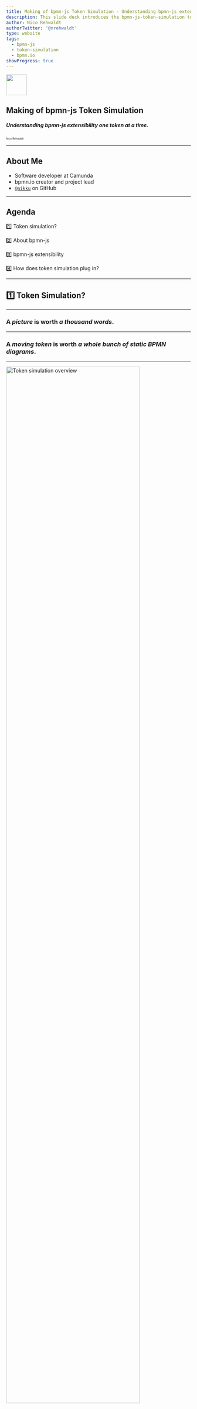```yaml
---
title: Making of bpmn-js Token Simulation - Understanding bpmn-js extensibility one token at a time.
description: This slide deck introduces the bpmn-js-token-simulation tool and showcases how it was built on top of bpmn-js extensible foundations. The tool is a more complex bpmn-js extention and thus, serves as a good example how bpmn-js can be extended.
author: Nico Rehwaldt
authorTwitter: '@nrehwaldt'
type: website
tags:
  - bpmn-js
  - token-simulation
  - bpmn.io
showProgress: true
---
```


<!--config
theme=cccon
-->

<style>

  :root {
    --color-camunda-red: #ff3000;
  }

  .slide:not([data-theme]):before,
  .slide[data-theme='cccon-end']:before {
    content: '';
    position: absolute;
    left: 0;
    top: 0;
    right: 0;
    background: var(--color-camunda-red);
    height: .2em;
  }

  ref {
    display: block;
    font-size: .5em;
    margin-top: 2em;
  }

  .slide[data-theme='cccon'] {
    --font-family-body: Arial;
    --font-family-heading: Arial;
    --slide-margin: 4rem;
    --block-margin: calc(var(--slide-margin) * .25);
    background: url('./community-summit-bg.png');
    justify-content: start;
    color: white;
  }

  .slide[data-theme='cccon'] h5,
  .slide[data-theme='cccon'] p {
    margin-top: var(--block-margin);
  }

  .slide[data-theme='eco'] {
    --color-highlight-bg: var(--color-camunda-red);
  }
</style>


<img src="./community-summit-logo-white.svg" style="height: 4em; display: block;" />

## Making of bpmn-js Token Simulation

##### Understanding bpmn-js extensibility one token at a time.

<small style="font-size: .5em">Nico Rehwaldt</small>


---

## About Me

* Software developer at Camunda
* bpmn.io creator and project lead
* [`@nikku`](https://github.com/nikku) on GitHub

---

## Agenda

:one: Token simulation?

:two: About bpmn-js

:three: bpmn-js extensibility

:four: How does token simulation plug in?

---

## :one: Token Simulation?

---

<!--config
align=right
theme=eco
-->

### A _picture_ is worth _a thousand words_.

---

<!--config
align=right
theme=eco
-->

### A _moving token_ is worth _a whole bunch of static BPMN diagrams_.

---

[<img src="./token-simulation.png" alt="Token simulation overview" width="85%">](https://github.com/bpmn-io/bpmn-js-token-simulation)

---

## Core Idea: Token Flow = :bulb:

* Understand wait, join, and split semantics
* Learn BPMN execution in a playful manner
* Aid your understanding of a diagrams semantics

---

## What it is not

* Batch processing simulator
* Business intelligence tool
* Verifier / dead lock / live lock analyzer

---

## :two: About bpmn-js

---

[<img src="./bpmn-io.png" title="bpmn.io website screenshot" width="85%">](https://bpmn.io)

---

## bpmn-js

* A BPMN diagram renderer and editing toolkit
* Embeds into any web page
* Extensible by design

<ref>[`https://github.com/bpmn-io/bpmn-js`](https://github.com/bpmn-io/bpmn-js)</ref>

---

<img src="./application-processing.svg" title="Huge diagram" width="85%">

---

[<img src="./kids-at-home-edition.png" alt="Modeling, Kids at Home" width="85%">](https://bpmn.io/blog/posts/2020-modeling-kids-at-home-edition.html)

---

[![Nyan cat](./nyan.gif)](https://github.com/bpmn-io/bpmn-js-nyan)

---

[<img src="./camunda-modeler.png" title="Camunda Modeler" width="85%">](https://github.com/camunda/camunda-modeler)

---

## :three: bpmn-js Extensibility

---

## A (BPMN) Diagram Toolbox

* Element discovery, rendering and interaction
* Selection, navigation, search
* Palette and context pad
* Modeling primitives and stacked behaviors
* Overlays
* ...

---

## An Extensible Architecture

* Named Services offer behavior
* Modules group services into logical units
* Instantiation and discovery via [dependency injection](https://en.wikipedia.org/wiki/Dependency_injection)

---


## Extension Cases

* :orange_book: Interface with bpmn-js via API
* :blue_book: Build your own extensions
* :green_book: Replace an existing service / functionality

---

## :orange_book: Select an Element

```javascript
const bpmnModeler = new BpmnModeler();

const selection = bpmnModeler.get('selection');
const elementRegistry = bpmnModeler.get('elementRegistry');

selection.select([
  elementRegistry.get('Task_1')
]);
```

---

## :orange_book: Hook into Events

```javascript
const bpmnModeler = new BpmnModeler();

const eventBus = bpmnModeler.get('eventBus');

eventBus.on('element.changed', function(event) {
  console.log('Changed', event.element);
});
```

---

## :orange_book: Model Programmatically

```javascript
const modeling = bpmnModeler.get('modeling');

modeling.createShape(
  { type: 'bpmn:ServiceTask' },
  { x: 10, y: 20 }
);
```

---

<a style="max-width: 70%; max-height: 70%; display: block;" href="https://bpmn.io/blog/posts/2021-wasdenn-ai-modeling-assistant.html">
  <img src="./002_wasdenn-2.gif" alt="002_wasdenn-2.gif" style="width: 100%;
    border: solid 4px #F0F0F0;
    border-radius: 4px;">
</a>

<ref>[`https://bpmn.io/blog/posts/2021-wasdenn-ai-modeling-assistant.html`](https://bpmn.io/blog/posts/2021-wasdenn-ai-modeling-assistant.html)</ref>

---

## :blue_book: Implement a Service

```javascript
// TaskSelection.js
export default function TaskSelection(selection, elementRegistry) {

  /**
   * Select this very special task
   */
  this.selectTask1 = function() {
    selection.select([
      elementRegistry.get('Task_1')
    ])
  };
}
```

---

## :blue_book: Create a Module

```javascript
// TaskSelectionModule.js
import TaskSelection from './TaskSelection';

export default {
  taskSelection: [ 'type', TaskSelection ]
};
```

---

## :blue_book: Extend bpmn-js

```javascript
import taskSelectionModule from './TaskSelectionModule';

const bpmnModeler = new BpmnModeler({
  additionalModules: [
    taskSelectionModule
  ]
});

const taskSelection = bpmnModeler.get('taskSelection');

taskSelection.selectTask1();
```

---

## :four: How does token simulation plug in?

---

<!--config
align=center
theme=eco
-->

## Code Review!

---

## In a Nutshell

* Visualizations on top of the actual BPMN diagram
* Accounts for _editor_ or _viewer_
* Custom controls to interact with the simulator
* Disabled modeling interaction :skull_and_crossbones:
* A (single instance) process engine

---

<!--config
theme=cccon-end
-->

<style>
  .slide[data-theme='cccon-end'] {
    --slide-margin: 4rem;
    --block-margin: calc(var(--slide-margin) * .25);
    justify-content: start;
  }

  .slide[data-theme='cccon-end'] h2 {
    margin-top: var(--block-margin);
  }
</style>

<img src="./community-summit-logo-black.svg" style="height: 4em; display: block; margin-bottom: calc(var(--block-margin) * 8)" />

## Thank you. <span style="color: #ff5500">Questions?</span>

---

## Resources

* https://github.com/bpmn-io/bpmn-js
* https://github.com/bpmn-io/bpmn-js-examples
* https://github.com/bpmn-io/bpmn-js-token-simulation
* https://forum.bpmn.io